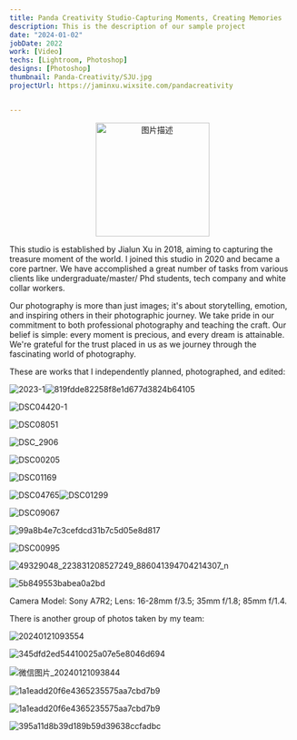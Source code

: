 ```yaml
---
title: Panda Creativity Studio-Capturing Moments, Creating Memories
description: This is the description of our sample project
date: "2024-01-02"
jobDate: 2022
work: [Video]
techs: [Lightroom, Photoshop]
designs: [Photoshop]
thumbnail: Panda-Creativity/SJU.jpg
projectUrl: https://jaminxu.wixsite.com/pandacreativity


---
```

<p align="center">   <img src="https://typora-1323668464.cos.ap-hongkong.myqcloud.com/typora/49cd92d3d099175a633f71580aaa473.jpg" alt="图片描述" width="200"/> </p>

This studio is established by Jialun Xu in 2018, aiming to capturing the treasure moment of the world. I joined this studio in 2020 and became a  core partner. We have accomplished a great number of tasks from various clients like undergraduate/master/ Phd students, tech company and white collar workers.

Our photography is more than just images; it's about storytelling, emotion, and inspiring others in their photographic journey. We take pride in our commitment to both professional photography and teaching the craft. Our belief is simple: every moment is precious, and every dream is attainable. We're grateful for the trust placed in us as we journey through the fascinating world of photography.

These are works that I independently planned, photographed, and edited:

![2023-1](https://typora-1323668464.cos.ap-hongkong.myqcloud.com/typora/2023-1.jpg?imageSlim)![819fdde82258f8e1d677d3824b64105](https://typora-1323668464.cos.ap-hongkong.myqcloud.com/typora/DSC02867.jpg?imageSlim)

![DSC04420-1](https://typora-1323668464.cos.ap-hongkong.myqcloud.com/typora/DSC04420-1.jpg?imageSlim)

![DSC08051](https://typora-1323668464.cos.ap-hongkong.myqcloud.com/typora/DSC08051.jpg?imageSlim)

![DSC_2906](https://typora-1323668464.cos.ap-hongkong.myqcloud.com/typora/DSC_2906.jpg?imageSlim)



![DSC00205](https://typora-1323668464.cos.ap-hongkong.myqcloud.com/typora/DSC00205.jpg?imageSlim)

![DSC01169](https://typora-1323668464.cos.ap-hongkong.myqcloud.com/typora/DSC01169-1704687701665-10.jpg?imageSlim)

![DSC04765](https://typora-1323668464.cos.ap-hongkong.myqcloud.com/typora/DSC04765.jpg?imageSlim)![DSC01299](https://typora-1323668464.cos.ap-hongkong.myqcloud.com/typora/DSC01056.jpg?imageSlim)

![DSC09067](https://typora-1323668464.cos.ap-hongkong.myqcloud.com/typora/DSC09067.jpg?imageSlim)

![99a8b4e7c3cefdcd31b7c5d05e8d817](https://typora-1323668464.cos.ap-hongkong.myqcloud.com/typora/99a8b4e7c3cefdcd31b7c5d05e8d817.jpg?imageSlim)

![DSC00995](https://typora-1323668464.cos.ap-hongkong.myqcloud.com/typora/DSC00995.jpg?imageSlim)

![49329048_223831208527249_886041394704214307_n](https://typora-1323668464.cos.ap-hongkong.myqcloud.com/typora/49329048_223831208527249_886041394704214307_n.jpg?imageSlim)

![5b849553babea0a2bd](https://typora-1323668464.cos.ap-hongkong.myqcloud.com/typora/79bcd4447b8545b849553babea0a2bd.jpg?imageSlim)

Camera Model: Sony A7R2; Lens: 16-28mm f/3.5; 35mm f/1.8; 85mm f/1.4.

There is another group of photos taken by my team:

![20240121093554](https://typora-1323668464.cos.ap-hongkong.myqcloud.com/typora/%E5%BE%AE%E4%BF%A1%E5%9B%BE%E7%89%87_20240121093554.png?imageSlim)

![345dfd2ed54410025a07e5e8046d694](https://typora-1323668464.cos.ap-hongkong.myqcloud.com/typora/345dfd2ed54410025a07e5e8046d694.jpg?imageSlim)

![微信图片_20240121093844](https://typora-1323668464.cos.ap-hongkong.myqcloud.com/typora/%E5%BE%AE%E4%BF%A1%E5%9B%BE%E7%89%87_20240121093844.jpg?imageSlim)

![1a1eadd20f6e4365235575aa7cbd7b9](https://typora-1323668464.cos.ap-hongkong.myqcloud.com/typora/bd8226a87d2d3b3e781f01567731351.jpg?imageSlim)

![1a1eadd20f6e4365235575aa7cbd7b9](https://typora-1323668464.cos.ap-hongkong.myqcloud.com/typora/1a1eadd20f6e4365235575aa7cbd7b9-1705762946801-3.jpg?imageSlim)

![395a11d8b39d189b59d39638ccfadbc](https://typora-1323668464.cos.ap-hongkong.myqcloud.com/typora/395a11d8b39d189b59d39638ccfadbc.jpg?imageSlim)